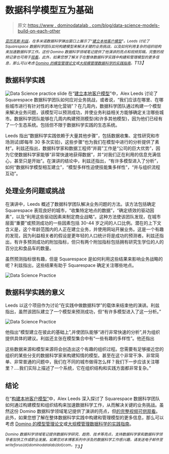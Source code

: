 # 数据科学模型互为基础

> 原文:[https://www . dominodatalab . com/blog/data-science-models-build-on-each-other](https://www.dominodatalab.com/blog/data-science-models-build-on-each-other)

*<small>[亚历克斯·利兹](https://www.linkedin.com/in/alexleeds/)，在多米诺数据科学弹出窗口上展示了“[建立本地客户模型](https://dominodatalab.wistia.com/medias/ugthc3r2fi)”。Leeds 讨论了 Squarespace 数据科学团队如何构建模型来解决关键的业务挑战，以及如何利用复杂的组织结构来加速数据科学工作。这份 Domino 数据科学领域笔记提供了他演讲的亮点和视频剪辑。完整的视频记录也可用于[观看](https://dominodatalab.wistia.com/medias/ugthc3r2fi)。此外，如果您想了解关于在整体数据科学实践中构建和管理模型的更多信息，那么可以考虑 [Domino 的模型管理论文](https://www.dominodatalab.com/model-management/?utm_source=blog&utm_medium=post&utm_campaign=data-science-models-build)或[大规模管理数据科学的实践指南](https://www.dominodatalab.com/resources/managing-data-science/?utm_source=blog&utm_medium=post&utm_campaign=)。</small>T13】*

## 数据科学实践

![Data Science practice slide](../Images/61edcc029e5841c492fb8c2525187875.png)
在“[建立本地客户模型](https://dominodatalab.wistia.com/medias/ugthc3r2fi)”中，Alex Leeds 讨论了 Squarespace 数据科学团队如何应对业务挑战，或者说，“我们应该在哪里、在哪些城市进行有针对性的本地化营销”？在几周内，数据科学团队通过构建一个模型来解决业务问题，该模型可以预测成功，并使业务利益相关方能够确定关注哪些城市。数据科学团队能够在几周内构建预测模型(和许多其他模型)，因为他们已经有了一个生态系统。包括但不限于数据科学实践的生态系统。

Leeds 指出“数据科学实践依赖于大量其他步骤”，包括数据收集、定性研究和市场测试(即每年 30 多次实验)，这些步骤“也为我们在模型中进行的分析提供了素材”。利兹还指出，数据科学家和数据工程师“并肩”工作是“公司的巨大优势”，因为它使数据科学家能够“非常快速地获得数据”，并“对我们正在利用的信息充满信心，甚至只是开始”。在演讲的结论中，利兹还指出，“有许多模型进入了分析”，如何“数据科学模型相互建立”，“模型多样性迫使技能集多样性”，“并与组织流程互动”。

## 处理业务问题或挑战

在演讲中，Leeds 概述了数据科学团队解决业务问题的方法。该方法包括确定 Squarespace 表现良好的城市，“收集特定地点的数据”，“确定绩效的驱动因素”，以及“利用这些驱动因素来制定商业战略”。这种方法使该团队发现，在城市层面“重要”或预测成功的一些因素包括 30-44 岁之间的人口比例。潜在的上下文含义是，这个年龄范围内的人正在建立业务，并使用网站开展业务。这是一个有趣的发现，因为利益相关者的假设是更年轻的人口统计将是成功的预测者。利兹还指出，有许多预测成功的附加指标，但只有两个附加指标包括拥有研究生学位的人的百分比和食品车的数量。

虽然预测指标很有趣，但是 Squarespace 是如何利用这些结果来影响业务战略的呢？利兹指出，这些结果有助于 Squarespace 确定关注哪些地点。

![Data Science Practice](../Images/38f0409ecfb20196e1c3e30533086f29.png)

## 数据科学实践的意义

Leeds 以这个项目作为讨论“在实践中做数据科学”的载体来结束他的演讲。利兹指出，虽然该团队建立了一个模型来预测成功，但“有许多模型进入了这一分析。”

![Data Science Practice](../Images/dcb3ce2cdf6d8906649dabfae763fc86.png)

他指出“模型建立在彼此的基础上”,并使团队能够“进行非常快速的分析”,并为组织提供具体的建议。利兹还主张在模型集合中有“一些有趣的多样性”。他还指出

这些数据来源和模型来源将会创造出这个有趣的组织过程。您需要有足够接近您的组织的某些分支的数据科学家来构建知情的模型。甚至在这个非常干净、非常简单、非常普通的问题中，我们在不同的城市做得怎么样？我们下一步应该关注哪里？….我们实际上描述了一个系统，它在组织结构和实践方面都非常复杂。”

## 结论

在“[构建本地客户模型”](https://dominodatalab.wistia.com/medias/ugthc3r2fi)中，Alex Leeds 深入探讨了 Squarespace 数据科学团队如何通过构建模型和组织结构来加速数据科学工作，从而解决关键的业务挑战。虽然这份 Domino 数据科学领域笔记提供了演讲的亮点，但[的完整视频可供观看](https://dominodatalab.wistia.com/medias/ugthc3r2fi)。此外，如果您想了解在整体数据科学实践中构建和管理模型的更多信息，那么可以考虑 [Domino 的模型管理论文](https://www.dominodatalab.com/model-management/?utm_source=blog&utm_medium=post&utm_campaign=data-science-models-build-on-each-other)或[大规模管理数据科学的实践指南](https://www.dominodatalab.com/resources/managing-data-science?utm_source=blog&utm_medium=post&utm_campaign=)。

*<sup>Domino 数据科学领域笔记提供数据科学研究、趋势、技术等亮点，支持数据科学家和数据科学领导者加快工作或职业发展。如果您对本博客系列中涉及的数据科学工作感兴趣，请发送电子邮件至 writeforus(at)dominodatalab(dot)com。</sup>T3】*